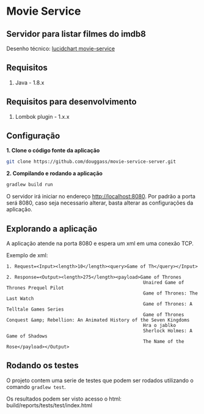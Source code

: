 # Movie Service

## Servidor para listar filmes do imdb8

Desenho técnico: [lucidchart movie-service](https://app.lucidchart.com/documents/view/4698e7fc-8786-4646-b1c8-6d46f4f4cd70)

## Requisitos

1. Java - 1.8.x

## Requisitos para desenvolvimento

1. Lombok plugin - 1.x.x


## Configuração 

**1. Clone o código fonte da aplicação**

```bash
git clone https://github.com/douggass/movie-service-server.git
```

**2. Compilando e rodando a aplicação**

```bash
gradlew build run
```

O servidor irá iniciar no endereço <http://localhost:8080>.
Por padrão a porta será 8080, caso seja necessario alterar, basta alterar as configurações da aplicação.

## Explorando a aplicação

A aplicação atende na porta 8080 e espera um xml em uma conexão TCP.

Exemplo de xml:
```
1. Request=<Input><length>10</length><query>Game of Th</query></Input>

2. Response=<Output><length>275</length><payload>Game of Thrones
                                                  Unaired Game of Thrones Prequel Pilot
                                                  Game of Thrones: The Last Watch
                                                  Game of Thrones: A Telltale Games Series
                                                  Game of Thrones Conquest &amp; Rebellion: An Animated History of the Seven Kingdoms
                                                  Hra o jablko
                                                  Sherlock Holmes: A Game of Shadows
                                                  The Name of the Rose</payload></Output>

```

## Rodando os testes

O projeto contem uma serie de testes que podem ser rodados utilizando o comando `gradlew test`. 

Os resultados podem ser visto acesso o html: build/reports/tests/test/index.html

